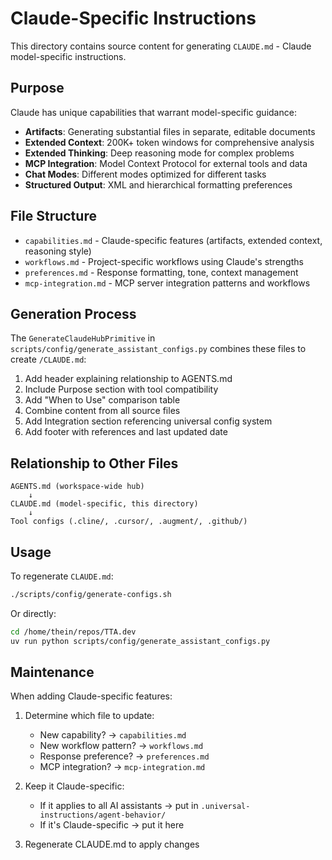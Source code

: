 # Claude-Specific Instructions

This directory contains source content for generating `CLAUDE.md` - Claude model-specific instructions.

## Purpose

Claude has unique capabilities that warrant model-specific guidance:

- **Artifacts**: Generating substantial files in separate, editable documents
- **Extended Context**: 200K+ token windows for comprehensive analysis
- **Extended Thinking**: Deep reasoning mode for complex problems
- **MCP Integration**: Model Context Protocol for external tools and data
- **Chat Modes**: Different modes optimized for different tasks
- **Structured Output**: XML and hierarchical formatting preferences

## File Structure

- `capabilities.md` - Claude-specific features (artifacts, extended context, reasoning style)
- `workflows.md` - Project-specific workflows using Claude's strengths
- `preferences.md` - Response formatting, tone, context management
- `mcp-integration.md` - MCP server integration patterns and workflows

## Generation Process

The `GenerateClaudeHubPrimitive` in `scripts/config/generate_assistant_configs.py` combines these files to create `/CLAUDE.md`:

1. Add header explaining relationship to AGENTS.md
2. Include Purpose section with tool compatibility
3. Add "When to Use" comparison table
4. Combine content from all source files
5. Add Integration section referencing universal config system
6. Add footer with references and last updated date

## Relationship to Other Files

```text
AGENTS.md (workspace-wide hub)
    ↓
CLAUDE.md (model-specific, this directory)
    ↓
Tool configs (.cline/, .cursor/, .augment/, .github/)
```

## Usage

To regenerate `CLAUDE.md`:

```bash
./scripts/config/generate-configs.sh
```

Or directly:

```bash
cd /home/thein/repos/TTA.dev
uv run python scripts/config/generate_assistant_configs.py
```

## Maintenance

When adding Claude-specific features:

1. Determine which file to update:
   - New capability? → `capabilities.md`
   - New workflow pattern? → `workflows.md`
   - Response preference? → `preferences.md`
   - MCP integration? → `mcp-integration.md`

2. Keep it Claude-specific:
   - If it applies to all AI assistants → put in `.universal-instructions/agent-behavior/`
   - If it's Claude-specific → put it here

3. Regenerate CLAUDE.md to apply changes
